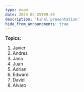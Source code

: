 ```yaml
---
type: exam
date: 2023-05-25T09:30
description: 'Final presentation'
hide_from_announcments: true
---
```

**Topics:**
1. Javier
2. Andres
3. Jana
4. Juan
5. Adrian
6. Edward
7. David
8. Alvaro
